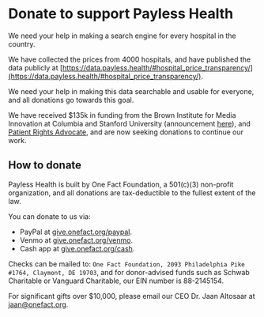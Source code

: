 # Donate to support Payless Health

We need your help in making a search engine for every hospital in the country.

We have collected the prices from 4000 hospitals, and have published the data publicly at [https://data.payless.health/#hospital_price_transparency/](https://data.payless.health/#hospital_price_transparency/).

We need your help in making this data searchable and usable for everyone, and all donations go towards this goal.

We have received $135k in funding from the Brown Institute for Media Innovation at Columbia and Stanford University (announcement [here](https://brown.columbia.edu/22-23-magic/)), and [Patient Rights Advocate](https://www.patientrightsadvocate.org/), and are now seeking donations to continue our work.

## How to donate

Payless Health is built by One Fact Foundation, a 501(c)(3) non-profit organization, and all donations are tax-deductible to the fullest extent of the law.

You can donate to us via:

* PayPal at [give.onefact.org/paypal](https://give.onefact.org/paypal).
* Venmo at [give.onefact.org/venmo](https://give.onefact.org/venmo).
* Cash app at [give.onefact.org/cash](https://give.onefact.org/cash).

Checks can be mailed to: `One Fact Foundation, 2093 Philadelphia Pike #1764, Claymont, DE 19703`, and for donor-advised funds such as Schwab Charitable or Vanguard Charitable, our EIN number is 88-2145154.

For significant gifts over $10,000, please email our CEO Dr. Jaan Altosaar at [jaan@onefact.org](mailto:jaan@onefact.org).
